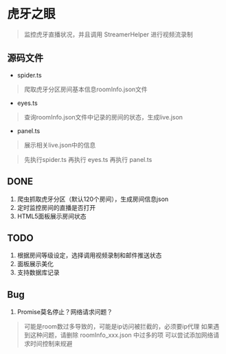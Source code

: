 # 虎牙之眼
> 监控虎牙直播状况，并且调用 StreamerHelper 进行视频流录制

## 源码文件
+ spider.ts
> 爬取虎牙分区房间基本信息roomInfo.json文件
+ eyes.ts
> 查询roomInfo.json文件中记录的房间的状态，生成live.json
+ panel.ts
> 展示相关live.json中的信息

> 先执行spider.ts 再执行 eyes.ts 再执行 panel.ts
## DONE
1. 爬虫抓取虎牙分区（默认120个房间），生成房间信息json
2. 定时监控房间的直播是否打开
3. HTML5面板展示房间状态

## TODO
1. 根据房间等级设定，选择调用视频录制和邮件推送状态
2. 面板展示美化
3. 支持数据库记录

## Bug
1. Promise莫名停止？网络请求问题？
> 可能是room数过多导致的，可能是ip访问被拦截的，必须要ip代理
> 如果遇到这种问题，请删除 roomInfo_xxx.json 中过多的项
> 可以尝试添加网络请求时间控制来规避
